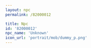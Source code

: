 ```yaml
---
layout: npc
permalink: /82000012

title: Npc
id: '82000012'
npc_name: 'Unknown'
icon_url: 'portrait/mob/dummy_p.png'
---
```

